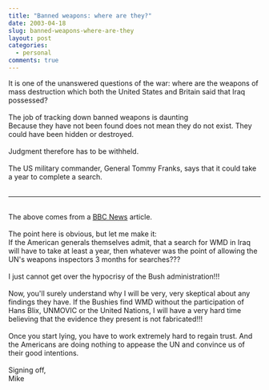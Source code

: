 ```yaml
---
title: "Banned weapons: where are they?"
date: 2003-04-18
slug: banned-weapons-where-are-they
layout: post
categories:
  - personal
comments: true
---
```


It is one of the unanswered questions of the war: where are the weapons of mass destruction which both the United States and Britain said that Iraq possessed? <br /> <br />The job of tracking down banned weapons is daunting<br />Because they have not been found does not mean they do not exist. They could have been hidden or destroyed. <br /><br />Judgment therefore has to be withheld. <br /><br />The US military commander, General Tommy Franks, says that it could take a year to complete a search. <br /><br /><hr><br />The above comes from a <a href="http://news.bbc.co.uk/1/hi/world/middle_east/2949441.stm">BBC News</a> article. <br /><br />The point here is obvious, but let me make it:<br />If the American generals themselves admit, that a search for WMD in Iraq will have to take at least a year, then whatever was the point of allowing the UN's weapons inspectors 3 months for searches???<br /><br />I just cannot get over the hypocrisy of the Bush administration!!!<br /><br />Now, you'll surely understand why I will be very, very skeptical about any findings they have. If the Bushies find WMD without the participation of Hans Blix, UNMOVIC or the United Nations, I will have a very hard time believing that the evidence they present is not fabricated!!!<br /><br />Once you start lying, you have to work extremely hard to regain trust. And the Americans are doing nothing to appease the UN and convince us of their good intentions.<br /><br />Signing off,<br />Mike